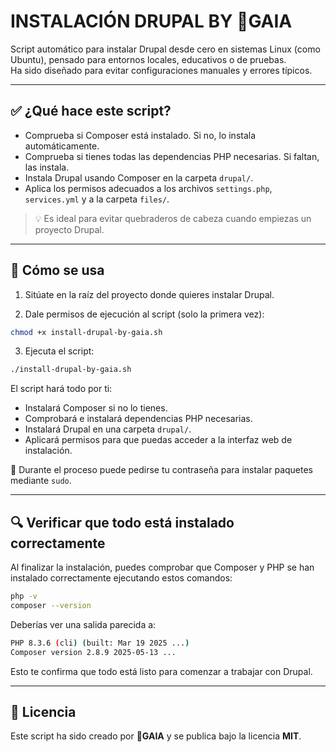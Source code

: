 # INSTALACIÓN DRUPAL BY 🐾GAIA

Script automático para instalar Drupal desde cero en sistemas Linux (como Ubuntu), pensado para entornos locales, educativos o de pruebas.  
Ha sido diseñado para evitar configuraciones manuales y errores típicos.

---

## ✅ ¿Qué hace este script?

- Comprueba si Composer está instalado. Si no, lo instala automáticamente.
- Comprueba si tienes todas las dependencias PHP necesarias. Si faltan, las instala.
- Instala Drupal usando Composer en la carpeta `drupal/`.
- Aplica los permisos adecuados a los archivos `settings.php`, `services.yml` y a la carpeta `files/`.

> 💡 Es ideal para evitar quebraderos de cabeza cuando empiezas un proyecto Drupal.

---

## 🚀 Cómo se usa

1. Sitúate en la raíz del proyecto donde quieres instalar Drupal.

2. Dale permisos de ejecución al script (solo la primera vez):

```bash
chmod +x install-drupal-by-gaia.sh
```

3. Ejecuta el script:

```bash
./install-drupal-by-gaia.sh
```

El script hará todo por ti:

- Instalará Composer si no lo tienes.
- Comprobará e instalará dependencias PHP necesarias.
- Instalará Drupal en una carpeta `drupal/`.
- Aplicará permisos para que puedas acceder a la interfaz web de instalación.

🔐 Durante el proceso puede pedirse tu contraseña para instalar paquetes mediante `sudo`.

---

## 🔍 Verificar que todo está instalado correctamente

Al finalizar la instalación, puedes comprobar que Composer y PHP se han instalado correctamente ejecutando estos comandos:

```bash
php -v
composer --version
```

Deberías ver una salida parecida a:

```bash
PHP 8.3.6 (cli) (built: Mar 19 2025 ...)
Composer version 2.8.9 2025-05-13 ...
```

Esto te confirma que todo está listo para comenzar a trabajar con Drupal.

---

## 📄 Licencia

Este script ha sido creado por **🐾GAIA** y se publica bajo la licencia **MIT**.

